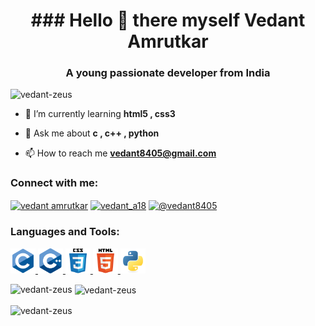 <h1 align="center"> ### Hello 👋 there myself Vedant Amrutkar</h1>
<h3 align="center">A young passionate developer from India</h3>

<p align="left"> <img src="https://komarev.com/ghpvc/?username=vedant-zeus&label=Profile%20views&color=0e75b6&style=flat" alt="vedant-zeus" /> </p>

- 🌱 I’m currently learning **html5 , css3**

- 💬 Ask me about **c , c++ , python**

- 📫 How to reach me **vedant8405@gmail.com**

<h3 align="left">Connect with me:</h3>
<p align="left">
<a href="https://linkedin.com/in/vedant amrutkar" target="blank"><img align="center" src="https://raw.githubusercontent.com/rahuldkjain/github-profile-readme-generator/master/src/images/icons/Social/linked-in-alt.svg" alt="vedant amrutkar" height="30" width="40" /></a>
<a href="https://instagram.com/vedant_a18" target="blank"><img align="center" src="https://raw.githubusercontent.com/rahuldkjain/github-profile-readme-generator/master/src/images/icons/Social/instagram.svg" alt="vedant_a18" height="30" width="40" /></a>
<a href="https://www.hackerrank.com/@vedant8405" target="blank"><img align="center" src="https://raw.githubusercontent.com/rahuldkjain/github-profile-readme-generator/master/src/images/icons/Social/hackerrank.svg" alt="@vedant8405" height="30" width="40" /></a>
</p>

<h3 align="left">Languages and Tools:</h3>
<p align="left"> <a href="https://www.cprogramming.com/" target="_blank" rel="noreferrer"> <img src="https://raw.githubusercontent.com/devicons/devicon/master/icons/c/c-original.svg" alt="c" width="40" height="40"/> </a> <a href="https://www.w3schools.com/cpp/" target="_blank" rel="noreferrer"> <img src="https://raw.githubusercontent.com/devicons/devicon/master/icons/cplusplus/cplusplus-original.svg" alt="cplusplus" width="40" height="40"/> </a> <a href="https://www.w3schools.com/css/" target="_blank" rel="noreferrer"> <img src="https://raw.githubusercontent.com/devicons/devicon/master/icons/css3/css3-original-wordmark.svg" alt="css3" width="40" height="40"/> </a> <a href="https://www.w3.org/html/" target="_blank" rel="noreferrer"> <img src="https://raw.githubusercontent.com/devicons/devicon/master/icons/html5/html5-original-wordmark.svg" alt="html5" width="40" height="40"/> </a> <a href="https://www.python.org" target="_blank" rel="noreferrer"> <img src="https://raw.githubusercontent.com/devicons/devicon/master/icons/python/python-original.svg" alt="python" width="40" height="40"/> </a> </p>

<p><img align="left" src="https://github-readme-stats.vercel.app/api/top-langs?username=vedant-zeus&show_icons=true&locale=en&layout=compact" alt="vedant-zeus" /></p>

<p>&nbsp;<img align="center" src="https://github-readme-stats.vercel.app/api?username=vedant-zeus&show_icons=true&locale=en" alt="vedant-zeus" /></p>

<p><img align="center" src="https://github-readme-streak-stats.herokuapp.com/?user=vedant-zeus&" alt="vedant-zeus" /></p>
